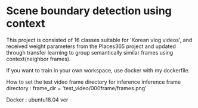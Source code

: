# Scene boundary detection using context

This project is consisted of 16 classes suitable for 'Korean vlog videos', and received weight parameters from the Places365 project and updated through transfer learning to group semantically similar frames using context(neighbor frames).

If you want to train in your own workspace, use docker with my dockerfile.

How to set the test video frame directory for inference
inference frame directory : frame_dir = 'test_video/000frame/frames.png'

Docker : ubuntu18.04 ver
